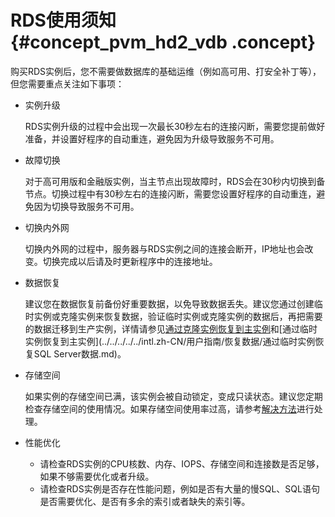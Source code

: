 # RDS使用须知 {#concept_pvm_hd2_vdb .concept}

购买RDS实例后，您不需要做数据库的基础运维（例如高可用、打安全补丁等），但您需要重点关注如下事项：

-   实例升级

    RDS实例升级的过程中会出现一次最长30秒左右的连接闪断，需要您提前做好准备，并设置好程序的自动重连，避免因为升级导致服务不可用。

-   故障切换

    对于高可用版和金融版实例，当主节点出现故障时，RDS会在30秒内切换到备节点。切换过程中有30秒左右的连接闪断，需要您设置好程序的自动重连，避免因为切换导致服务不可用。

-   切换内外网

    切换内外网的过程中，服务器与RDS实例之间的连接会断开，IP地址也会改变。切换完成以后请及时更新程序中的连接地址。

-   数据恢复

    建议您在数据恢复前备份好重要数据，以免导致数据丢失。建议您通过创建临时实例或克隆实例来恢复数据，验证临时实例或克隆实例的数据后，再把需要的数据迁移到生产实例，详情请参见[通过克隆实例恢复到主实例](../../../../../intl.zh-CN/用户指南/灾备管理/通过克隆实例恢复到主实例.md)和[通过临时实例恢复到主实例](../../../../../intl.zh-CN/用户指南/恢复数据/通过临时实例恢复SQL Server数据.md)。

-   存储空间

    如果实例的存储空间已满，该实例会被自动锁定，变成只读状态。建议您定期检查存储空间的使用情况。如果存储空间使用率过高，请参考[解决方法](https://help.aliyun.com/knowledge_detail/51682.html)进行处理。

-   性能优化

    -   请检查RDS实例的CPU核数、内存、IOPS、存储空间和连接数是否足够，如果不够需要优化或者升级。
    -   请检查RDS实例是否存在性能问题，例如是否有大量的慢SQL、SQL语句是否需要优化、是否有多余的索引或者缺失的索引等。

